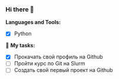 ### Hi there 👋

<!--
**Ironych/Ironych** is a ✨ _special_ ✨ repository because its `README.md` (this file) appears on your GitHub profile.
-->

**Languages and Tools:**  
* [x] Python


🚧 **My tasks:**
<!-- TODO-IST:START -->
* [x] Прокачать свой профиль на Github
* [ ] Пройти курс по Git на Slurm
* [ ] Создать свой первый проект на Github       
<!-- TODO-IST:END -->

